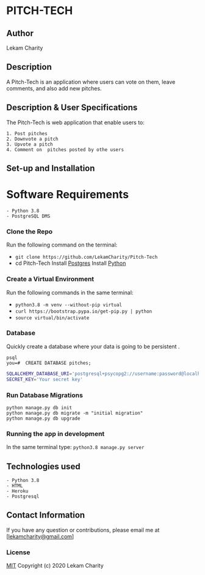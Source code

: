 # PITCH-TECH

## Author

Lekam Charity

## Description

A Pitch-Tech is an application where users can vote on them, leave comments, and also add new pitches.


## Description & User Specifications
The Pitch-Tech is web application  that enable users to:

    1. Post pitches
    2. Downvote a pitch
    3. Upvote a pitch
    4. Comment on  pitches posted by othe users


## Set-up and Installation

# Software Requirements
    - Python 3.8
    - PostgreSQL DMS

### Clone the Repo
Run the following command on the terminal:
* `git clone https://github.com/LekamCharity/Pitch-Tech`
*  cd Pitch-Tech
Install [Postgres](https://www.postgresql.org/download/)
Install [Python](https://www.python.org/downloads/)

### Create a Virtual Environment
Run the following commands in the same terminal:
* ```python3.8 -m venv --without-pip virtual```
* ```curl https://bootstrap.pypa.io/get-pip.py | python```
* ```source virtual/bin/activate```

### Database
Quickly create a database where your data is going to be persistent .
```
psql
you=#  CREATE DATABASE pitches;
```

```bash
SQLALCHEMY_DATABASE_URI='postgresql+psycopg2://username:password@localhost/pitchtech'
SECRET_KEY='Your secret key'
```

### Run Database Migrations
```
python manage.py db init
python manage.py db migrate -m "initial migration"
python manage.py db upgrade
```

### Running the app in development
In the same terminal type:
`python3.8 manage.py server` 


## Technologies used
    - Python 3.8
    - HTML
    - Heroku
    - Postgresql

## Contact Information 

If you have any question or contributions, please email me at [lekamcharity@gmail.com]

### License
  [MIT](https://github.com/LekamCharity/Natalie-news/blob/master/License) Copyright (c) 2020 Lekam Charity

